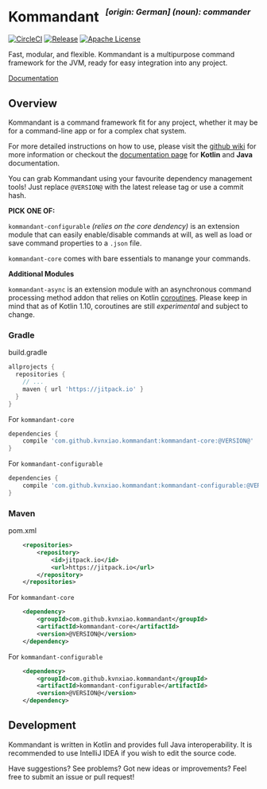 <h1>Kommandant &nbsp;<sup><sup><sub><i>[origin: German] (noun): commander</i></sub></sup></sup></h1>

[![CircleCI](https://circleci.com/gh/kvnxiao/kommandant/tree/master.svg?style=shield)](https://circleci.com/gh/kvnxiao/kommandant/tree/master)
[![Release](https://jitpack.io/v/kvnxiao/kommandant.svg)](https://jitpack.io/#kvnxiao/kommandant)
[![Apache License](https://img.shields.io/badge/license-Apache%20License%202.0-blue.svg)](http://www.apache.org/licenses/LICENSE-2.0)

Fast, modular, and flexible. Kommandant is a multipurpose command framework for the JVM, ready for easy integration into any project.

[Documentation](https://kvnxiao.github.io/kommandant/)

## Overview

Kommandant is a command framework fit for any project, whether it may be for a command-line app or for a complex chat system.

For more detailed instructions on how to use, please visit the [github wiki](https://github.com/kvnxiao/kommandant/wiki) for more information or checkout the [documentation page](https://kvnxiao.github.io/kommandant/) for **Kotlin** and **Java** documentation.

You can grab Kommandant using your favourite dependency management tools! Just replace `@VERSION@` with the latest release tag or use a commit hash.

**PICK ONE OF:**

`kommandant-configurable` *(relies on the core dendency)* is an extension module that can easily enable/disable commands at will, as well as load or save command properties to a `.json` file.

`kommandant-core` comes with bare essentials to manange your commands.

**Additional Modules**

`kommandant-async` is an extension module with an asynchronous command processing method addon that relies on Kotlin [coroutines](https://github.com/Kotlin/kotlin-coroutines/blob/master/kotlin-coroutines-informal.md). Please keep in mind that as of Kotlin 1.10, coroutines are still _experimental_ and subject to change.


### Gradle

build.gradle
```gradle
allprojects {
  repositories {
    // ...
    maven { url 'https://jitpack.io' }
  }
}
```

For `kommandant-core`
```gradle
dependencies {
    compile 'com.github.kvnxiao.kommandant:kommandant-core:@VERSION@'
}
```

For `kommandant-configurable`
```gradle
dependencies {
    compile 'com.github.kvnxiao.kommandant:kommandant-configurable:@VERSION@'
}
```

### Maven

pom.xml
```xml
	<repositories>
		<repository>
		    <id>jitpack.io</id>
		    <url>https://jitpack.io</url>
		</repository>
	</repositories>
```

For `kommandant-core`
```xml
	<dependency>
	    <groupId>com.github.kvnxiao.kommandant</groupId>
	    <artifactId>kommandant-core</artifactId>
	    <version>@VERSION@</version>
	</dependency>
```

For `kommandant-configurable`
```xml
	<dependency>
	    <groupId>com.github.kvnxiao.kommandant</groupId>
	    <artifactId>kommandant-configurable</artifactId>
	    <version>@VERSION@</version>
	</dependency>
```

## Development

Kommandant is written in Kotlin and provides full Java interoperability. It is recommended to use IntelliJ IDEA if you wish to edit the source code.

Have suggestions? See problems? Got new ideas or improvements? Feel free to submit an issue or pull request!
